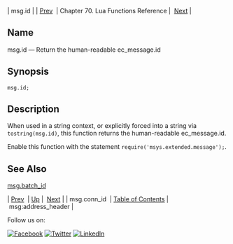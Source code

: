 | msg.id |
| [Prev](lua.ref.msg.conn_id.php)  | Chapter 70. Lua Functions Reference |  [Next](lua.ref.msg_address_header.php) |

<a name="lua.ref.msg.id"></a>
## Name

msg.id — Return the human-readable ec_message.id

<a name="idp16619408"></a>
## Synopsis

`msg.id;`

<a name="idp16621648"></a>
## Description

When used in a string context, or explicitly forced into a string via `tostring(msg.id)`, this function returns the human-readable ec_message.id.

Enable this function with the statement `require('msys.extended.message');`.

<a name="idp16624976"></a>
## See Also

[msg.batch_id](lua.ref.msg.batch_id.php "msg.batch_id")

| [Prev](lua.ref.msg.conn_id.php)  | [Up](lua.function.details.php) |  [Next](lua.ref.msg_address_header.php) |
| msg.conn_id  | [Table of Contents](index.php) |  msg:address_header |

Follow us on:

[![Facebook](https://support.messagesystems.com/images/icon-facebook.png)](http://www.facebook.com/messagesystems) [![Twitter](https://support.messagesystems.com/images/icon-twitter.png)](http://twitter.com/#!/MessageSystems) [![LinkedIn](https://support.messagesystems.com/images/icon-linkedin.png)](http://www.linkedin.com/company/message-systems)